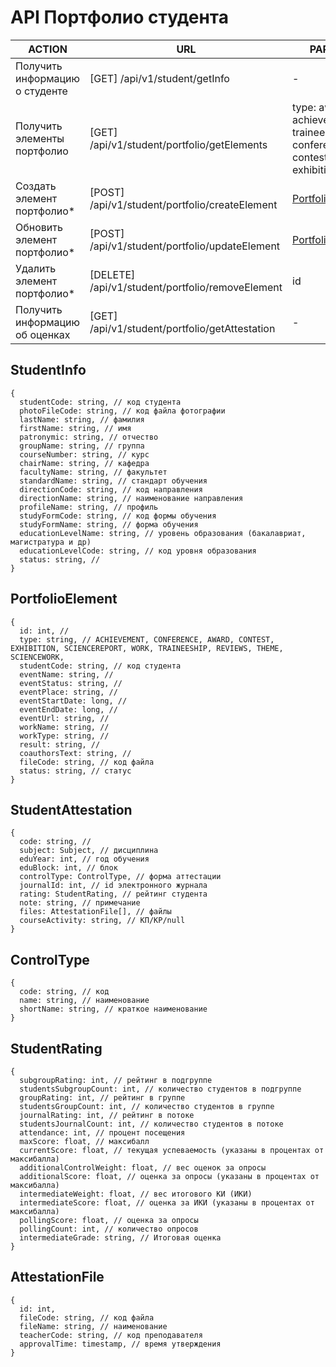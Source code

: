 # API Портфолио cтудента
| ACTION | URL | PARAMS | RESULT |
|--------|-----|--------|--------|
| Получить информацию о студенте | [GET] /api/v1/student/getInfo | - | [StudentInfo](STUDENTPROFILE.md#studentinfo) |
| Получить элементы портфолио | [GET] /api/v1/student/portfolio/getElements | type: award, achievement, traineeship, conference, contest, exhibition | Список [PortfolioElement](STUDENTPROFILE.md#portfolioelement) |
| Создать элемент портфолио* | [POST] /api/v1/student/portfolio/createElement | [PortfolioElement](STUDENTPROFILE.md#portfolioelement) | [PortfolioElement](STUDENTPROFILE.md#portfolioelement) |
| Обновить элемент портфолио* | [POST] /api/v1/student/portfolio/updateElement | [PortfolioElement](STUDENTPROFILE.md#portfolioelement) | [PortfolioElement](STUDENTPROFILE.md#portfolioelement) |
| Удалить элемент портфолио* | [DELETE] /api/v1/student/portfolio/removeElement | id | ResponseStatus 204 |
| Получить информацию об оценках | [GET] /api/v1/student/portfolio/getAttestation | - | Список [StudentAttestation](STUDENTPROFILE.md#studentattestation) |
## StudentInfo
```
{
  studentCode: string, // код студента
  photoFileCode: string, // код файла фотографии
  lastName: string, // фамилия
  firstName: string, // имя
  patronymic: string, // отчество
  groupName: string, // группа
  courseNumber: string, // курс
  chairName: string, // кафедра
  facultyName: string, // факультет
  standardName: string, // стандарт обучения
  directionCode: string, // код направления
  directionName: string, // наименование направления
  profileName: string, // профиль
  studyFormCode: string, // код формы обучения
  studyFormName: string, // форма обучения
  educationLevelName: string, // уровень образования (бакалавриат, магистратура и др)
  educationLevelCode: string, // код уровня образования
  status: string, //
}
```
## PortfolioElement
```
{
  id: int, //    
  type: string, // ACHIEVEMENT, CONFERENCE, AWARD, CONTEST, EXHIBITION, SCIENCEREPORT, WORK, TRAINEESHIP, REVIEWS, THEME, SCIENCEWORK,
  studentCode: string, // код студента
  eventName: string, //
  eventStatus: string, //
  eventPlace: string, //
  eventStartDate: long, //
  eventEndDate: long, //
  eventUrl: string, //
  workName: string, //
  workType: string, //
  result: string, //
  coauthorsText: string, //
  fileCode: string, // код файла
  status: string, // статус
}
```
## StudentAttestation
```
{
  code: string, //
  subject: Subject, // дисциплина
  eduYear: int, // год обучения
  eduBlock: int, // блок
  controlType: ControlType, // форма аттестации
  journalId: int, // id электронного журнала
  rating: StudentRating, // рейтинг студента
  note: string, // примечание
  files: AttestationFile[], // файлы
  courseActivity: string, // КП/КР/null
}
```
## ControlType
```
{
  code: string, // код
  name: string, // наименование
  shortName: string, // краткое наименование
}
```
## StudentRating
```
{
  subgroupRating: int, // рейтинг в подгруппе
  studentsSubgroupCount: int, // количество студентов в подгруппе
  groupRating: int, // рейтинг в группе
  studentsGroupCount: int, // количество студентов в группе
  journalRating: int, // рейтинг в потоке
  studentsJournalCount: int, // количество студентов в потоке
  attendance: int, // процент посещения
  maxScore: float, // максибалл
  currentScore: float, // текущая успеваемость (указаны в процентах от максибалла)
  additionalControlWeight: float, // вес оценок за опросы
  additionalScore: float, // оценка за опросы (указаны в процентах от максибалла)
  intermediateWeight: float, // вес итогового КИ (ИКИ)
  intermediateScore: float, // оценка за ИКИ (указаны в процентах от максибалла)
  pollingScore: float, // оценка за опросы
  pollingCount: int, // количество опросов
  intermediateGrade: string, // Итоговая оценка
}
```
## AttestationFile
```
{
  id: int,
  fileCode: string, // код файла
  fileName: string, // наименование
  teacherCode: string, // код преподавателя
  approvalTime: timestamp, // время утверждения
}
```
